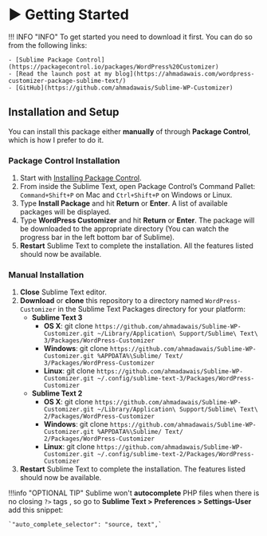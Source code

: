 # ▶︎ Getting Started

!!! INFO "INFO"
    To get started you need to download it first. You can do so from the following links:

    - [Sublime Package Control](https://packagecontrol.io/packages/WordPress%20Customizer)
    - [Read the launch post at my blog](https://ahmadawais.com/wordpress-customizer-package-sublime-text/)
    - [GitHub](https://github.com/ahmadawais/Sublime-WP-Customizer)

## Installation and Setup
You can install this package either **manually** of through **Package Control**, which is how I prefer to do it.

### Package Control Installation

1. Start with [Installing Package Control](https://packagecontrol.io/installation).
2. From inside the Sublime Text, open Package Control’s Command Pallet: `Command+Shift+P` on Mac and `Ctrl+Shift+P` on Windows or Linux.
3. Type **Install Package** and hit **Return** or **Enter**. A list of available packages will be displayed.
4. Type **WordPress Customizer** and hit **Return** or **Enter**. The package will be downloaded to the appropriate directory (You can watch the progress bar in the left bottom bar of Sublime).
5. **Restart** Sublime Text to complete the installation. All the features listed should now be available.

### Manual Installation

1. **Close** Sublime Text editor.
2. **Download** or **clone** this repository to a directory named `WordPress-Customizer` in the Sublime Text Packages directory for your platform:
    - **Sublime Text 3**
        - **OS X**: git clone `https://github.com/ahmadawais/Sublime-WP-Customizer.git ~/Library/Application\ Support/Sublime\ Text\ 3/Packages/WordPress-Customizer`
        - **Windows**: git clone `https://github.com/ahmadawais/Sublime-WP-Customizer.git %APPDATA%\Sublime/ Text/ 3/Packages/WordPress-Customizer`
        - **Linux**: git clone `https://github.com/ahmadawais/Sublime-WP-Customizer.git ~/.config/sublime-text-3/Packages/WordPress-Customizer`
    - **Sublime Text 2**
        - **OS X**: git clone `https://github.com/ahmadawais/Sublime-WP-Customizer.git ~/Library/Application\ Support/Sublime\ Text\ 2/Packages/WordPress-Customizer`
        - **Windows**: git clone `https://github.com/ahmadawais/Sublime-WP-Customizer.git %APPDATA%\Sublime/ Text/ 2/Packages/WordPress-Customizer`
        - **Linux**: git clone `https://github.com/ahmadawais/Sublime-WP-Customizer.git ~/.config/sublime-text-2/Packages/WordPress-Customizer`
3. **Restart** Sublime Text to complete the installation. The features listed should now be available.

!!!info "OPTIONAL TIP"
    Sublime won't **autocomplete** PHP files when there is no closing `?>` tags , so go to **Sublime Text > Preferences > Settings-User** add this snippet:

    `"auto_complete_selector": "source, text",`

